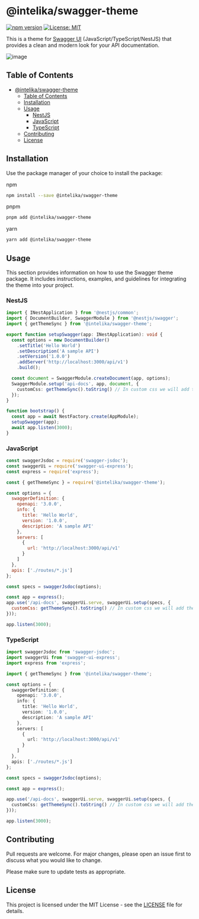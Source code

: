 # @intelika/swagger-theme

[![npm version](https://badge.fury.io/js/%40intelika%2Fswagger-theme.svg)](https://badge.fury.io/js/%40intelika%2Fswagger-theme)
[![License: MIT](https://img.shields.io/badge/License-MIT-yellow.svg)](https://opensource.org/licenses/MIT)

This is a theme for [Swagger UI]() (JavaScript/TypeScript/NestJS) that provides a clean and modern look for your API documentation.

![image](https://github.com/intelika-ai/intelika-swagger-theme/assets/66132114/0bf7f819-660d-4c81-a790-e85957c2c4a8)



## Table of Contents

- [@intelika/swagger-theme](#intelikaswagger-theme)
  - [Table of Contents](#table-of-contents)
  - [Installation](#installation)
  - [Usage](#usage)
    - [NestJS](#nestjs)
    - [JavaScript](#javascript)
    - [TypeScript](#typescript)
  - [Contributing](#contributing)
  - [License](#license)
 
## Installation

Use the package manager of your choice to install the package:

npm
```bash
npm install --save @intelika/swagger-theme
```

pnpm
```bash
pnpm add @intelika/swagger-theme
```

yarn
```bash
yarn add @intelika/swagger-theme
```

##  Usage
 This section provides information on how to use the Swagger theme package. It includes instructions, examples, and guidelines for integrating the theme into your project.

### NestJS
```typescript
import { INestApplication } from '@nestjs/common';
import { DocumentBuilder, SwaggerModule } from '@nestjs/swagger';
import { getThemeSync } from '@intelika/swagger-theme';

export function setupSwagger(app: INestApplication): void {
  const options = new DocumentBuilder()
    .setTitle('Hello World')
    .setDescription('A sample API')
    .setVersion('1.0.0')
    .addServer('http://localhost:3000/api/v1')
    .build();

  const document = SwaggerModule.createDocument(app, options);
  SwaggerModule.setup('api-docs', app, document, {
    customCss: getThemeSync().toString() // In custom css we will add the theme
  });
}

function bootstrap() {
  const app = await NestFactory.create(AppModule);
  setupSwagger(app);
  await app.listen(3000);
}
```



### JavaScript
```javascript
const swaggerJsdoc = require('swagger-jsdoc');
const swaggerUi = require('swagger-ui-express');
const express = require('express');

const { getThemeSync } = require('@intelika/swagger-theme');

const options = {
  swaggerDefinition: {
    openapi: '3.0.0',
    info: {
      title: 'Hello World',
      version: '1.0.0',
      description: 'A sample API'
    },
    servers: [
      {
        url: 'http://localhost:3000/api/v1'
      }
    ]
  },
  apis: ['./routes/*.js']
};

const specs = swaggerJsdoc(options);

const app = express();
app.use('/api-docs', swaggerUi.serve, swaggerUi.setup(specs, {
  customCss: getThemeSync().toString() // In custom css we will add the theme
}));

app.listen(3000);
```

### TypeScript
```typescript
import swaggerJsdoc from 'swagger-jsdoc';
import swaggerUi from 'swagger-ui-express';
import express from 'express';

import { getThemeSync } from '@intelika/swagger-theme';

const options = {
  swaggerDefinition: {
    openapi: '3.0.0',
    info: {
      title: 'Hello World',
      version: '1.0.0',
      description: 'A sample API'
    },
    servers: [
      {
        url: 'http://localhost:3000/api/v1'
      }
    ]
  },
  apis: ['./routes/*.js']
};

const specs = swaggerJsdoc(options);

const app = express();

app.use('/api-docs', swaggerUi.serve, swaggerUi.setup(specs, {
  customCss: getThemeSync().toString() // In custom css we will add the theme
}));

app.listen(3000);
```

## Contributing
Pull requests are welcome. For major changes, please open an issue first to discuss what you would like to change.

Please make sure to update tests as appropriate.


## License

This project is licensed under the MIT License - see the [LICENSE](LICENSE) file for details.
